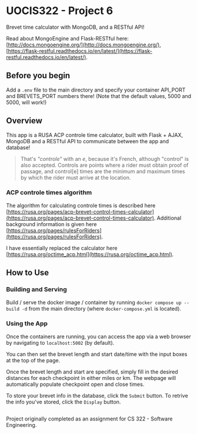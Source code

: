 # UOCIS322 - Project 6 #
Brevet time calculator with MongoDB, and a RESTful API!

Read about MongoEngine and Flask-RESTful here: [http://docs.mongoengine.org/](http://docs.mongoengine.org/), [https://flask-restful.readthedocs.io/en/latest/](https://flask-restful.readthedocs.io/en/latest/).

## Before you begin
Add a `.env` file to the main directory and specify your container API_PORT and BREVETS_PORT numbers there!
(Note that the default values, 5000 and 5000, will work!)

## Overview

This app is a RUSA ACP controle time calculator, built with Flask + AJAX, MongoDB and a RESTful API to communicate between the app and database!
> That's *"controle"* with an *e*, because it's French, although "control" is also accepted. Controls are points where a rider must obtain proof of passage, and control[e] times are the minimum and maximum times by which the rider must arrive at the location.

### ACP controle times algorithm

The algorithm for calculating controle times is described here [https://rusa.org/pages/acp-brevet-control-times-calculator](https://rusa.org/pages/acp-brevet-control-times-calculator). Additional background information is given here [https://rusa.org/pages/rulesForRiders](https://rusa.org/pages/rulesForRiders).

I have essentially replaced the calculator here [https://rusa.org/octime_acp.html](https://rusa.org/octime_acp.html).

## How to Use

### Building and Serving

Build / serve the docker image / container by running `docker compose up --build -d` from the main directory (where `docker-compose.yml` is located).

### Using the App

Once the containers are running, you can access the app via a web browser by navigating to `localhost:5002` (by default).

You can then set the brevet length and start date/time with the input boxes at the top of the page.

Once the brevet length and start are specified, simply fill in the desired distances for each checkpoint in either miles or km. The webpage will automatically populate checkpoint open and close times.

To store your brevet info in the database, click the `Submit` button. To retrive the info you've stored, click the `Display` button. 

<h2></h2>

Project originally completed as an assignment for CS 322 - Software Engineering.

